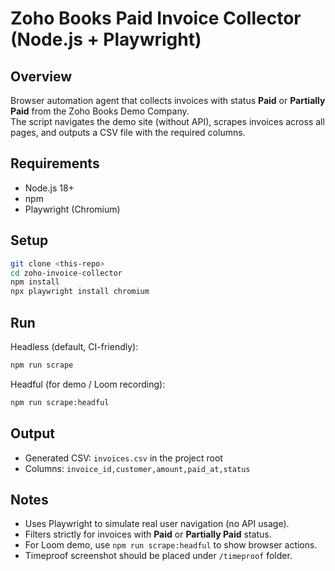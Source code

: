 # Zoho Books Paid Invoice Collector (Node.js + Playwright)

## Overview
Browser automation agent that collects invoices with status **Paid** or **Partially Paid** from the Zoho Books Demo Company.  
The script navigates the demo site (without API), scrapes invoices across all pages, and outputs a CSV file with the required columns.

## Requirements
- Node.js 18+  
- npm  
- Playwright (Chromium)

## Setup
```bash
git clone <this-repo>
cd zoho-invoice-collector
npm install
npx playwright install chromium
```

## Run
Headless (default, CI-friendly):
```bash
npm run scrape
```

Headful (for demo / Loom recording):
```bash
npm run scrape:headful
```

## Output
- Generated CSV: `invoices.csv` in the project root  
- Columns: `invoice_id,customer,amount,paid_at,status`

## Notes
- Uses Playwright to simulate real user navigation (no API usage).  
- Filters strictly for invoices with **Paid** or **Partially Paid** status.  
- For Loom demo, use `npm run scrape:headful` to show browser actions.  
- Timeproof screenshot should be placed under `/timeproof` folder.
